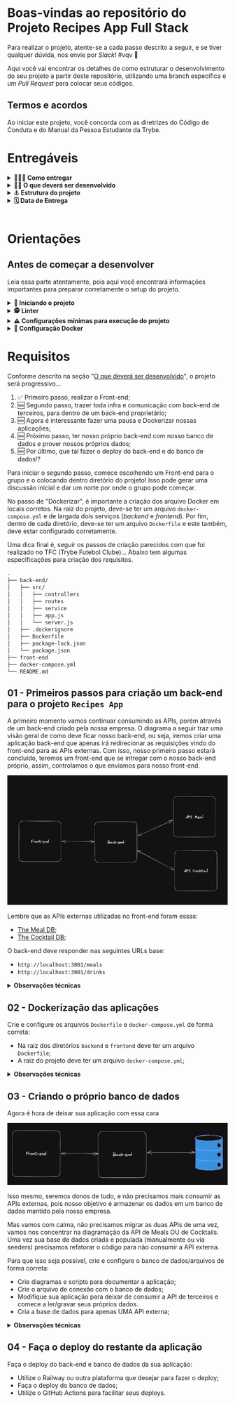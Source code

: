 # Boas-vindas ao repositório do Projeto Recipes App Full Stack

Para realizar o projeto, atente-se a cada passo descrito a seguir, e se tiver qualquer dúvida, nos envie por _Slack_! #vqv 🚀

Aqui você vai encontrar os detalhes de como estruturar o desenvolvimento do seu projeto a partir deste repositório, utilizando uma branch específica e um _Pull Request_ para colocar seus códigos.

## Termos e acordos

Ao iniciar este projeto, você concorda com as diretrizes do Código de Conduta e do Manual da Pessoa Estudante da Trybe.

# Entregáveis

<details>
  <summary><strong>🤷🏽‍♀️ Como entregar</strong></summary>

- **Cada grupo terá uma branch específica** no formato `main-group-X`. Ex: `main-group-1`; `main-group-2`; etc;

- **Para entregar o seu projeto você deverá criar um `Pull Request` base neste repositório no formato `[MAIN GROUP X] [BASE]`**. Seu `Pull Request` deve apontar da branch `main-group-X` para a branch `main` (que será sua PR principal) e deve agregar todo o trabalho do seu grupo para avaliação no final do desenvolvimento;

- **Cada feature/fix/etc deve ser desenvolvida em uma nova branch**, cujo formato preferencialmente deve ser `main-group-X-<alteração>-<especificação>`. Ex: `main-group-1-feat-login-form`. Isso ajudará tanto o seu time quanto a equipe de instrução a localizar seus trabalhos no projeto;

- **No término do projeto, cada feature/fix/etc deve ser mergeada _(preferencialmente via PR, com code review e aprovação de todo o grupo)_ com a branch principal do grupo**, onde ocorrerá a avaliação. Ex: `main-group-1-feat-login-form` deve ser mergeado com `main-group-1`;

- **Cada PR deve, preferencialmente, ter o título no formato `[MAIN GROUP X] [CONTEXTO] [ALTERAÇÃO] [DESCRIÇÃO]`**. Ex: `[MAIN GROUP 1] [API] [FEAT] [LOGIN]`; `[MAIN GROUP 1] [FRONT] [FEAT] [LOGIN-FORM]`; etc. Isso ajudará tanto o seu time quanto a equipe de instrução a localizar seus trabalhos no projeto.

  > Lembre-se que você pode consultar nosso conteúdo sobre [Git & GitHub](https://app.betrybe.com/learn/course/5e938f69-6e32-43b3-9685-c936530fd326/module/fc998c60-386e-46bc-83ca-4269beb17e17/section/fe827a71-3222-4b4d-a66f-ed98e09961af/day/35e03d5e-6341-4a8c-84d1-b4308b2887ef/lesson/573db55d-f451-455d-bdb5-66545668f436) e nosso [Blog - Git & GitHub](https://blog.betrybe.com/tecnologia/git-e-github/) sempre que precisar!


  <br />
</details>

<details id="desenvolvido">
  <summary><strong>👨‍💻 O que deverá ser desenvolvido</strong></summary>

Nessa aplicação, seu grupo será responsável por criar um back-end e integrá-lo ao front-end do projeto App de Receitas 🍽.

Este projeto não é apenas codar, explorando toda sua habilidade em _hard skills_ e de seu grupo! Mas também é trabalhar em equipe, realizar discussões, fazer escolhas, estudar novas tecnologias, aprender e se divertir muito!

---

#### App de Receitas versão back-end...

> _Como será que deve ser feito o back-end daquela aplicação que desenvolvemos no final do módulo de front-end(nosso querido Recipes App)!?🤔_

Pois é, nosso app de receitas cresceu 🤩!!! Agora precisamos investir nele e prover nossos próprios dados, pois estamos consumindo APIs externas que os detém.

Em aproximadamente três meses, nosso app teve um crescimento exponencial! Isso nos gerou mais caixa e também mais problemas 🥲 Hoje em dia temos alguns gargalos e muito do que queremos, se quisermos algo personalizado, temos que pagar muito mais por isso. Mediante a estas circunstâncias, decidimos contratar seu time para continuar desenvolvendo aplicação e queremos o serviço em algumas etapas:

- Nosso app não pode parar, pois tempo é dinheiro!!! Portanto, para iniciar, 
vamos apenas trazer todas as requisições a APIs de terceiros para dentro da nossa infra! Com isso, nosso front já pode conversar com nosso back sem mudanças bruscas;
  - Para fazer isso, já temos várias discussões e decisões a serem tomadas! Algumas delas podem ser: _Qual arquitetura iremos usar? Qual linguagem de programação vamos escrever nossa API? Quais tecnologias vamos usar no back-end? O que cada pessoa do time vai fazer?_ e muito mais...

- Um segundo momento, precisamos nos desligar das APIs de terceiros e prover nossos próprios dados! Agora precisamos modelar nosso banco e fazer nossa API ter conhecimento sobre ele.
  - Aqui temos mais um monte de discussões: _Qual tipo de banco de dados usar(relacional ou não relacional)? Qual banco usar(MongoDB, MySQL, Cassandra, PostgreSQL...)?_

- Ao final precisamos fazer o deploy de nossa API, correto!? Então bora realizar mais esta atividade dentro do nosso processo de criar uma aplicação full stack 🚀

  <br />
</details>

<details>
<summary><strong> ⚓ Estrutura do projeto</strong></summary><br />

O projeto é composto de 4 entidades importantes para sua estrutura:

1️⃣ **Docker:**
  - O `docker-compose` tem a responsabilidade de unir todos os serviços conteinerizados (back-end, front-end e database) e subir o projeto completo com o comando: `docker-compose up -d`;
  - Você **deve** iniciar configurando os arquivos `Dockerfile` corretamente, nas raízes do diretório `front-end` e `back-end`;
  - Depois, **deve** configurar o arquivo `docker-compose` corretamente, na raiz do projeto, para então inicializar a aplicação.


2️⃣ **Back-end:**
 - Será o ambiente que você realizará a maior parte das implementações exigidas.
 - Deve rodar na porta `3001`, pois o front-end faz requisições para ele nessa porta por padrão;
 - Sua aplicação deve ser inicializada a partir do arquivo `/app/backend/src/server.ts`;


3️⃣ **Front-end:**
  - O front vocês já fizeram, não é necessário realizar grandes modificações no mesmo. A única exceção será o arquivo Dockerfile que precisará ser configurado e o _fecth_ para a nova URL.
  - O front **deve** se comunica com serviço de back-end pela url `http://localhost:3001`, através dos endpoints que você deve construir nos requisitos.

4️⃣ **Banco de dados:**
  - Tem o papel de fornecer dados para o serviço de _backend_.
  - Você **deve** configurar um container docker no arquivo do docker-compose através de um serviço definido como `db`.

  <br />
</details>

<details>
  <summary><strong>🗓 Data de Entrega</strong></summary>

- Este projeto é em grupo;
- Serão `X` dias de projeto;
- Data de entrega para avaliação regular do projeto: `DD/MM/YYYY - 14:00h`.

  </details>

 <br />

# Orientações

## Antes de começar a desenvolver

Leia essa parte atentamente, pois aqui você encontrará informações importantes para preparar corretamente o setup do projeto.

<details>
  <summary><strong> 🔰 Iniciando o projeto</strong></summary><br />

  1. Clone o repositório `Usar link SSH`

- Entre na pasta do repositório que você acabou de clonar:
  * `cd pasta-do-repositório`

  2. Instale as dependências [**Caso existam**]
  *`npm install`

  3. Crie uma branch a partir da branch `main`
 - Verifique se você está na branch `main`
  * Exemplo: `git branch`
- Se não estiver, mude para a branch `main`
  * Exemplo: `git checkout main`
- Agora crie uma branch à qual você vai submeter os `commits` do seu projeto

- Você deve criar uma branch no seguinte formato: `nome-de-usuario-nome-do-projeto`
  * Exemplo: `git checkout -b maria-sd-0x-project-recipes-app-full-stack`

  4. Adicione as mudanças ao _stage_ do Git e faça um `commit`
- Verifique que as mudanças ainda não estão no _stage_
  * Exemplo: `git status` (deve aparecer listada a pasta _maria_ em vermelho)
- Adicione o novo arquivo ao _stage_ do Git
        * Exemplo:
          * `git add .` (adicionando todas as mudanças - _que estavam em vermelho_ - ao stage do Git)
          * `git status` (deve aparecer listado o arquivo _maria/README.md_ em verde)
- Faça o `commit` inicial
  * Exemplo:
          * `git commit -m 'iniciando o projeto x'` (fazendo o primeiro commit)
          * `git status` (deve aparecer uma mensagem tipo _nothing to commit_ )

  5. Adicione a sua branch com o novo `commit` ao repositório remoto
- Usando o exemplo anterior: `git push -u origin joaozinho-sd-0x-project-recipes-app-full-stack`

  6. Crie um novo `Pull Request` _(PR)_
- Vá até a página de _Pull Requests_ do [repositório no GitHub](https://github.com/tryber/sd-0x-project-[nome-do-projeto]/pulls)
- Clique no botão verde _"New pull request"_
- Clique na caixa de seleção _"Compare"_ e escolha a sua branch **com atenção**
- Clique no botão verde _"Create pull request"_
- Adicione uma descrição para o _Pull Request_ e clique no botão verde _"Create pull request"_
- Volte até a [página de _Pull Requests_ do repositório](https://github.com/tryber/sd-0x-project-[nome-do-projeto]/pulls) e confira que o seu _Pull Request_ está criado

  <br />
</details>

<details>
  <summary><strong>🕵️ Linter</strong></summary><br />

Para garantir a qualidade do código, usaremos o [ESLint](https://eslint.org/) para fazer a sua análise estática.

Este projeto já vem com as dependências relacionadas ao _linter_ configuradas nos arquivos `package.json` nos seguintes caminhos:

- `sd-0x-project-recipes-app-full-stack/app/backend/package.json`

Para rodar o `ESLint` em um projeto, basta executar o comando `npm install` dentro do projeto e depois `npm run lint`. Se a análise do `ESLint` encontrar problemas no seu código, tais problemas serão mostrados no seu terminal. Se não houver problema no seu código, nada será impresso no seu terminal.

Você também pode instalar o plugin do `ESLint` no `VSCode`: bastar ir em extensions e baixar o [plugin `ESLint`](https://marketplace.visualstudio.com/items?itemName=dbaeumer.vscode-eslint).

⚠️**Atenção:** Pull Requests com issues de linter não serão avaliadas. Atente-se para resolvê-las antes de finalizar o desenvolvimento.

  <br />
</details>

<details>
  <summary><strong> ⚠️ Configurações mínimas para execução do projeto</strong></summary><br />

Na sua máquina você deve ter:

 - Sistema Operacional Distribuição Unix
 - Node versão 16
 - Docker
 - Docker-compose versão >=1.29.2

➡️ O `node` deve ter versão igual ou superior à `16.14.0 LTS`:
  - Para instalar o nvm, [acesse esse link](https://github.com/nvm-sh/nvm#installing-and-updating);
  - Rode os comandos abaixo para instalar a versão correta de `node` e usá-la:
    - `nvm install 16.14 --lts`
    - `nvm use 16.14`
    - `nvm alias default 16.14`

➡️ O`docker-compose` deve ter versão igual ou superior à`ˆ1.29.2`:
  * Use esse [link de referência para realizar a instalação corretamente no ubuntu](https://app.betrybe.com/learn/course/5e938f69-6e32-43b3-9685-c936530fd326/module/94d0e996-1827-4fbc-bc24-c99fb592925b/section/5987fa2d-0d04-45b2-9d91-1c2ffce09862/day/2f1a5c4d-74b1-488a-8d9b-408682c93724/lesson/b883b81d-21f6-4b60-aa62-8508f6017ea0);
  * Acesse o [link da documentação oficial com passos para desinstalar](https://docs.docker.com/compose/install/#uninstallation) caso necessário.

➡️ O grupo deve escolher previamente o Recipe App de alguma pessoa integrante, para a partir dele, o back-end ser continuado...


  <br />
</details>

<details>
  <summary><strong>🐳 Configuração Docker</strong></summary>

⚠️ **Crie os arquivos dockerfile:**

  - Os diretórios `frontend/` e `backend/`, devem possuir o arquivo `Dockerfile` configurados corretamente para a aplicação começar a rodar. Sem essa etapa concluída o _docker-compose_ não irá funcionar.

⚠️ **Atenção:**

  - Seu projeto **deve** conter um arquivo `docker-compose.yml` configurado com os serviços necessários;
  - O arquivo `docker-compose.yml` também pode ser utilizado para executar a aplicação na sua máquina local;

  <br />
</details>

# Requisitos

Conforme descrito na seção "[O que deverá ser desenvolvido](#desenvolvido)", o projeto será progressivo...

1. ✅ Primeiro passo, realizar o Front-end;
2. 🆕 Segundo passo, trazer toda infra e comunicação com back-end de terceiros, para dentro de um back-end proprietário;
3. 🆕 Agora é interessante fazer uma pausa e Dockerizar nossas aplicações;
4. 🆕 Próximo passo, ter nosso próprio back-end com nosso banco de dados e prover nossos próprios dados;
5. 🆕 Por último, que tal fazer o deploy do back-end e do banco de dados!?

Para iniciar o segundo passo, comece escolhendo um Front-end para o grupo e o colocando dentro diretório do projeto! Isso pode gerar uma discussão inicial e dar um norte por onde o grupo pode começar.

No passo de "Dockerizar", é importante a criação dos arquivo Docker em locais corretos. Na raiz do projeto, deve-se ter um arquivo `docker-compose.yml` e de largada dois serviços (_backend_ e _frontend_). Por fim, dentro de cada diretório, deve-se ter um arquivo `Dockerfile` e este também, deve estar configurado corretamente.

Uma dica final é, seguir os passos de criação parecidos com que foi realizado no TFC (Trybe Futebol Clube)... Abaixo tem algumas especificações para criação dos requisitos.

```tree
.
├── back-end/
│   ├── src/
│   │   ├── controllers
│   │   ├── routes
│   │   ├── service
│   │   ├── app.js
│   │   └── server.js
│   ├── .dockerignore
│   ├── Dockerfile
│   ├── package-lock.json
│   └── package.json
├── front-end
├── docker-compose.yml
└── README.md
```

## 01 - Primeiros passos para criação um back-end para o projeto `Recipes App`

A primeiro momento vamos continuar consumindo as APIs, porém através de um back-end criado pela nossa empresa. O diagrama a seguir traz uma visão geral de como deve ficar nosso back-end, ou seja, iremos criar uma aplicação back-end que apenas irá redirecionar as requisições vindo do front-end para as APIs externas. Com isso, nosso primeiro passo estará concluído, teremos um front-end que se intregar com o nosso back-end próprio, assim, controlamos o que enviamos para nosso front-end.

![Back-end](./images/back-end-req-01.png)

Lembre que as APIs externas utilizadas no front-end foram essas:
- [The Meal DB](https://www.themealdb.com/api.php);
- [The Cocktail DB](https://www.thecocktaildb.com/api.php);

O back-end deve responder nas seguintes URLs base:
- `http://localhost:3001/meals`
- `http://localhost:3001/drinks`

<details>
  <summary><strong>Observações técnicas</strong></summary>

  - Os endpoints de _meals_ e _cocktail_ presentes na documentação da API, devem respeitar os **novos endpoints** descritos na tabela abaixo:

  | Descrição                        | Novo Endpoint no Back-end    | Meals | Cocktail |
  |----------------------------------|------------------------------|-------|----------|
  | Buscar todos os nomes            | /name?q=                     | ✅     | ✅        |
  | Buscar por um nome em específico | /name?q=Arrabiata            | ✅     | ✅        |
  | Buscar por primeira letra        | /letter?q=a                  | ✅     | ✅        |
  | Buscar por aleatoriedade         | /random                      | ✅     | ✅        |
  | Buscar todas as categorias       | /categories                  | ✅     | ✅        |
  | Buscar todas as áreas            | /areas                       | ✅     |  X         |
  | Buscar todos os ingredientes     | /ingredients                 | ✅     | ✅        |
  | Buscar por um ingrediente        | /ingredient?q=chicken_breast | ✅     | ✅        |
  | Buscar po uma categoria          | /category?q=Seafood          | ✅     | ✅        |
  | Buscar por uma área              | /area?q=Canadian             | ✅     |  X         |

  > Estes _endpoints_ são parecidos com os utilizados no projeto _Recipes App_, em front-end e podem ser visto na documentação da API, [The Meal DB](https://www.themealdb.com/api.php) e [The Cocktail DB](https://www.thecocktaildb.com/api.php).

  - O Back-end da aplicação deve estar dentro do diretório chamado: `backend`;
  - Arquivos de configuração como: `package.json`, `Dockerfile`, `.dockerignore` e etc.. devem ficar na raiz do diretório `backend`;
  - Estrutura de diretórios(`controllers`, `services` etc...) e arquivos como: `app`, `server`, ... devem ficar dentro do diretório `src` _(como demonstrado antes deste requisito)_;
  - O Front-end deve ter seu diretório denominado: `frontend`.
  - Não deve haver necessidade de alteração do front-end.
  - Discutam a melhor forma de criar os endpoints para reaproveitamento de código.

  <br />
</details>


## 02 - Dockerização das aplicações

Crie e configure os arquivos `Dockerfile` e `docker-compose.yml` de forma correta:
- Na raiz dos diretórios `backend` e `frontend` deve ter um arquivo `Dockerfile`;
- A raiz do projeto deve ter um arquivo `docker-compose.yml`;

<details>
  <summary><strong>Observações técnicas</strong></summary>

  - O projeto deve possuir dois arquivos `Dockerfile`, um na raiz do diretório `backend` e outro na raiz `frontend`;
  - Neste primeiro momento o arquivo `docker-compose.yml` deve conter dois serviços: `backend` e `frontend`.
    - `backend` deve expor a porta 3001;
    - `frontend` deve expor a porta 3000;

  <br />
</details>

## 03 - Criando o próprio banco de dados

Agora é hora de deixar sua aplicação com essa cara

![Back-end](./images/back-end-req-03.png)

Isso mesmo, seremos donos de tudo, e não precisamos mais consumir as APIs externas, pois nosso objetivo é armazenar os dados em um banco de dados mantido pela nossa empresa.

Mas vamos com calma, não precisamos migrar as duas APIs de uma vez, vamos nos concentrar na diagramação da API de Meals OU de Cocktails. Uma vez sua base de dados criada e populada (manualmente ou via seeders) precisamos refatorar o código para não consumir a API externa.

Para que isso seja possível, crie e configure o banco de dados/arquivos de forma correta:
- Crie diagramas e scripts para documentar a aplicação;
- Crie o arquivo de conexão com o banco de dados;
- Modifique sua aplicação para deixar de consumir a API de terceiros e comece a ler/gravar seus próprios dados.
- Cria a base de dados para apenas UMA API externa;

<details>
  <summary><strong>Observações técnicas</strong></summary>

  Agora é a hora de prover nossos próprios dados e criar nosso bancos de dados:
  - Diagrame o banco de dados;
  - Crie scripts de construção do banco de dados e de população do mesmo;
  - Crie o banco de dados proprietário da aplicação.
  - Dockerize seu banco de dados;

  <br />
</details>

## 04 - Faça o deploy do restante da aplicação

Faça o deploy do back-end e banco de dados da sua aplicação:
- Utilize o Railway ou outra plataforma que desejar para fazer o deploy;
- Faça o deploy do banco de dados;
- Utilize o GitHub Actions para facilitar seus deploys.


